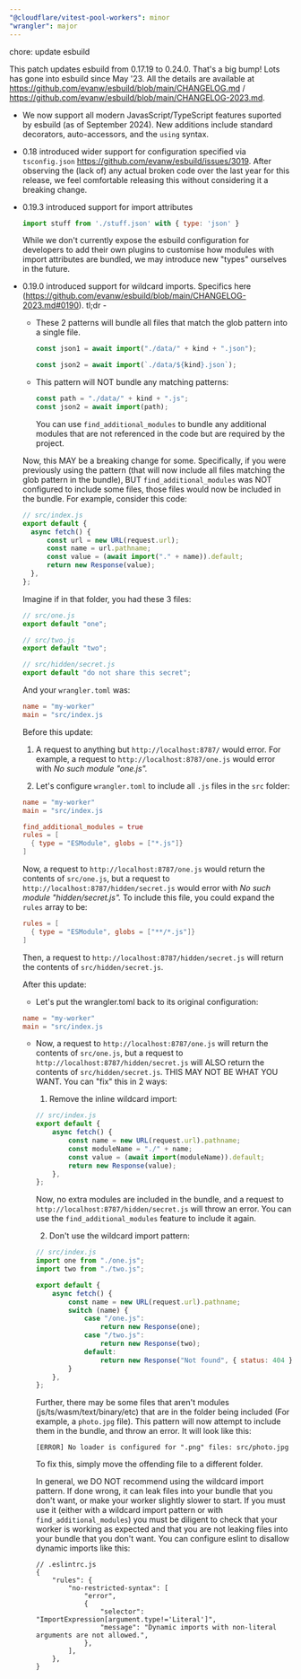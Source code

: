 ```yaml
---
"@cloudflare/vitest-pool-workers": minor
"wrangler": major
---
```


chore: update esbuild

This patch updates esbuild from 0.17.19 to 0.24.0. That's a big bump! Lots has gone into esbuild since May '23. All the details are available at https://github.com/evanw/esbuild/blob/main/CHANGELOG.md / https://github.com/evanw/esbuild/blob/main/CHANGELOG-2023.md.

- We now support all modern JavasScript/TypeScript features suported by esbuild (as of September 2024). New additions include standard decorators, auto-accessors, and the `using` syntax.

- 0.18 introduced wider support for configuration specified via `tsconfig.json` https://github.com/evanw/esbuild/issues/3019. After observing the (lack of) any actual broken code over the last year for this release, we feel comfortable releasing this without considering it a breaking change.

- 0.19.3 introduced support for import attributes

  ```js
  import stuff from './stuff.json' with { type: 'json' }
  ```

  While we don't currently expose the esbuild configuration for developers to add their own plugins to customise how modules with import attributes are bundled, we may introduce new "types" ourselves in the future.

- 0.19.0 introduced support for wildcard imports. Specifics here (https://github.com/evanw/esbuild/blob/main/CHANGELOG-2023.md#0190). tl;dr -

  - These 2 patterns will bundle all files that match the glob pattern into a single file.

    ```js
    const json1 = await import("./data/" + kind + ".json");
    ```

    ```js
    const json2 = await import(`./data/${kind}.json`);
    ```

  - This pattern will NOT bundle any matching patterns:
    ```js
    const path = "./data/" + kind + ".js";
    const json2 = await import(path);
    ```
    You can use `find_additional_modules` to bundle any additional modules that are not referenced in the code but are required by the project.

  Now, this MAY be a breaking change for some. Specifically, if you were previously using the pattern (that will now include all files matching the glob pattern in the bundle), BUT `find_additional_modules` was NOT configured to include some files, those files would now be included in the bundle. For example, consider this code:

  ```js
  // src/index.js
  export default {
  	async fetch() {
  		const url = new URL(request.url);
  		const name = url.pathname;
  		const value = (await import("." + name)).default;
  		return new Response(value);
  	},
  };
  ```

  Imagine if in that folder, you had these 3 files:

  ```js
  // src/one.js
  export default "one";
  ```

  ```js
  // src/two.js
  export default "two";
  ```

  ```js
  // src/hidden/secret.js
  export default "do not share this secret";
  ```

  And your `wrangler.toml` was:

  ```toml
  name = "my-worker"
  main = "src/index.js
  ```

  Before this update:

  1. A request to anything but `http://localhost:8787/` would error. For example, a request to `http://localhost:8787/one.js` would error with _No such module "one.js"._

  2. Let's configure `wrangler.toml` to include all `.js` files in the `src` folder:

  ```toml
  name = "my-worker"
  main = "src/index.js

  find_additional_modules = true
  rules = [
    { type = "ESModule", globs = ["*.js"]}
  ]
  ```

  Now, a request to `http://localhost:8787/one.js` would return the contents of `src/one.js`, but a request to `http://localhost:8787/hidden/secret.js` would error with _No such module "hidden/secret.js"._ To include this file, you could expand the `rules` array to be:

  ```toml
  rules = [
    { type = "ESModule", globs = ["**/*.js"]}
  ]
  ```

  Then, a request to `http://localhost:8787/hidden/secret.js` will return the contents of `src/hidden/secret.js`.

  After this update:

  - Let's put the wrangler.toml back to its original configuration:

  ```toml
  name = "my-worker"
  main = "src/index.js
  ```

  - Now, a request to `http://localhost:8787/one.js` will return the contents of `src/one.js`, but a request to `http://localhost:8787/hidden/secret.js` will ALSO return the contents of `src/hidden/secret.js`. THIS MAY NOT BE WHAT YOU WANT. You can "fix" this in 2 ways:

    1. Remove the inline wildcard import:

    ```js
    // src/index.js
    export default {
    	async fetch() {
    		const name = new URL(request.url).pathname;
    		const moduleName = "./" + name;
    		const value = (await import(moduleName)).default;
    		return new Response(value);
    	},
    };
    ```

    Now, no extra modules are included in the bundle, and a request to `http://localhost:8787/hidden/secret.js` will throw an error. You can use the `find_additional_modules` feature to include it again.

    2. Don't use the wildcard import pattern:

    ```js
    // src/index.js
    import one from "./one.js";
    import two from "./two.js";

    export default {
    	async fetch() {
    		const name = new URL(request.url).pathname;
    		switch (name) {
    			case "/one.js":
    				return new Response(one);
    			case "/two.js":
    				return new Response(two);
    			default:
    				return new Response("Not found", { status: 404 });
    		}
    	},
    };
    ```

    Further, there may be some files that aren't modules (js/ts/wasm/text/binary/etc) that are in the folder being included (For example, a `photo.jpg` file). This pattern will now attempt to include them in the bundle, and throw an error. It will look like this:

    `[ERROR] No loader is configured for ".png" files: src/photo.jpg`

    To fix this, simply move the offending file to a different folder.

    In general, we DO NOT recommend using the wildcard import pattern. If done wrong, it can leak files into your bundle that you don't want, or make your worker slightly slower to start. If you must use it (either with a wildcard import pattern or with `find_additional_modules`) you must be diligent to check that your worker is working as expected and that you are not leaking files into your bundle that you don't want. You can configure eslint to disallow dynamic imports like this:

    ```jsonc
    // .eslintrc.js
    {
    	"rules": {
    		"no-restricted-syntax": [
    			"error",
    			{
    				"selector": "ImportExpression[argument.type!='Literal']",
    				"message": "Dynamic imports with non-literal arguments are not allowed.",
    			},
    		],
    	},
    }
    ```
